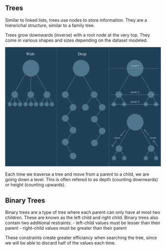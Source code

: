 ## Trees

Similar to linked lists, trees use nodes to store information. They are a hierarichal structure, similar to a family tree.

Trees grow downwards (inverse) with a root node at the very top. They come in various shapes and sizes depending on the dataset modeled. 

<img src="https://github.com/mhjarvis/full-stack-developer-notes/blob/main/Data%20Structures%20and%20Algorithms/images/tree_varieties.jpeg">

Each time we traverse a tree and move from a parent to a child, we are going down a level. This is often refered to as depth (counting downwards) or height (counting upwards).

## Binary Trees

Binary trees are a type of tree where each parent can only have at most two children. These are known as the left child and right child. Binary trees also contain two additional restraints:
    - left-child values must be lesser than their parent
    - right-child values must be greater than their parent

These constraints create greater efficiancy when searching the tree, since we will be able to discard half of the values each time.